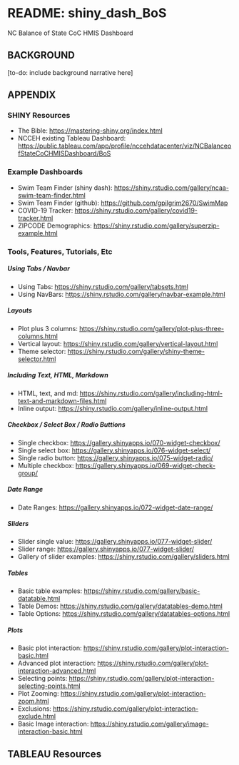 # README: shiny_dash_BoS #
NC Balance of State CoC HMIS Dashboard
## BACKGROUND ##
[to-do: include background narrative here]
## APPENDIX ##
### SHINY Resources ###
* The Bible: https://mastering-shiny.org/index.html
* NCCEH existing Tableau Dashboard: https://public.tableau.com/app/profile/nccehdatacenter/viz/NCBalanceofStateCoCHMISDashboard/BoS
### Example Dashboards ###
* Swim Team Finder (shiny dash): https://shiny.rstudio.com/gallery/ncaa-swim-team-finder.html
* Swim Team Finder (github): https://github.com/gpilgrim2670/SwimMap
* COVID-19 Tracker: https://shiny.rstudio.com/gallery/covid19-tracker.html
* ZIPCODE Demographics: https://shiny.rstudio.com/gallery/superzip-example.html
### Tools, Features, Tutorials, Etc ###
##### Using Tabs / Navbar #####
* Using Tabs: https://shiny.rstudio.com/gallery/tabsets.html
* Using NavBars: https://shiny.rstudio.com/gallery/navbar-example.html
##### Layouts #####
* Plot plus 3 columns: https://shiny.rstudio.com/gallery/plot-plus-three-columns.html
* Vertical layout: https://shiny.rstudio.com/gallery/vertical-layout.html
* Theme selector: https://shiny.rstudio.com/gallery/shiny-theme-selector.html
##### Including Text, HTML, Markdown #####
* HTML, text, and md: https://shiny.rstudio.com/gallery/including-html-text-and-markdown-files.html
* Inline output: https://shiny.rstudio.com/gallery/inline-output.html
##### Checkbox / Select Box / Radio Buttions #####
* Single checkbox: https://gallery.shinyapps.io/070-widget-checkbox/
* Single select box: https://gallery.shinyapps.io/076-widget-select/
* Single radio button: https://gallery.shinyapps.io/075-widget-radio/
* Multiple checkbox: https://gallery.shinyapps.io/069-widget-check-group/
##### Date Range #####
* Date Ranges: https://gallery.shinyapps.io/072-widget-date-range/
##### Sliders #####
* Slider single value: https://gallery.shinyapps.io/077-widget-slider/
* Slider range: https://gallery.shinyapps.io/077-widget-slider/
* Gallery of slider examples: https://shiny.rstudio.com/gallery/sliders.html  
##### Tables #####
* Basic table examples: https://shiny.rstudio.com/gallery/basic-datatable.html
* Table Demos: https://shiny.rstudio.com/gallery/datatables-demo.html
* Table Options: https://shiny.rstudio.com/gallery/datatables-options.html
##### Plots #####
* Basic plot interaction: https://shiny.rstudio.com/gallery/plot-interaction-basic.html
* Advanced plot interaction: https://shiny.rstudio.com/gallery/plot-interaction-advanced.html
* Selecting points: https://shiny.rstudio.com/gallery/plot-interaction-selecting-points.html
* Plot Zooming: https://shiny.rstudio.com/gallery/plot-interaction-zoom.html
* Exclusions: https://shiny.rstudio.com/gallery/plot-interaction-exclude.html
* Basic Image interaction: https://shiny.rstudio.com/gallery/image-interaction-basic.html
## TABLEAU Resources ##
